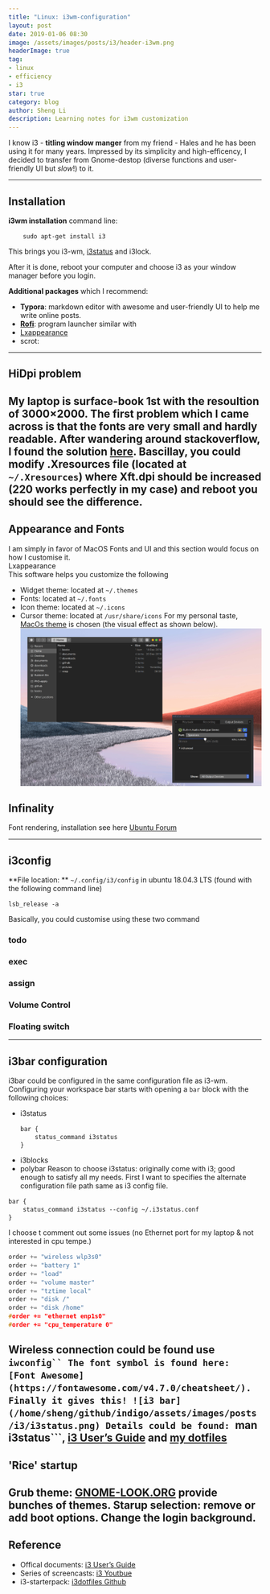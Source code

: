 ```yaml
---
title: "Linux: i3wm-configuration"
layout: post
date: 2019-01-06 08:30
image: /assets/images/posts/i3/header-i3wm.png
headerImage: true
tag:
- linux
- efficiency
- i3
star: true
category: blog
author: Sheng Li
description: Learning notes for i3wm customization
---
```


I know i3 - **titling window manger** from my friend - Hales and he has been using it for many years.  Impressed by its simplicity and high-efficency, I decided to transfer from Gnome-destop (diverse functions and user-friendly UI but *slow*!) to  it.

---
## Installation
**i3wm installation** command line:<br>
```console
	sudo apt-get install i3
```

This brings you i3-wm, [i3status](#i3status) and i3lock.

After it is done, reboot your computer and choose i3 as your window manager before you login.

**Additional packages** which I recommend:

- **Typora**: markdown editor with awesome and user-friendly  UI to help me write online posts.
- [**Rofi**](#Rofi): program launcher similar with
- [Lxappearance](#Lxappearance)
-  scrot: 

---
## HiDpi problem
My laptop is surface-book 1st with the resoultion of 3000$\times$2000. The first problem which I came across is that the fonts are very small and hardly readable. After wandering around stackoverflow, I found the solution [here](https://unix.stackexchange.com/questions/267885/how-do-i-scale-i3-window-manager-for-my-hidpi-display). Bascillay, you could modify .Xresources file (located at `~/.Xresources`) where Xft.dpi should be increased (220 works perfectly in my case) and reboot you should see the difference. 
---
## Appearance and Fonts

I am simply in favor of MacOS Fonts and UI and this section would focus on how I customise it. <br><a name = "Lxappearance"></a>Lxappearance <br>This software helps you customize the following

* Widget theme: located at `~/.themes`
* Fonts: located at `~/.fonts` 
* Icon theme: located at `~/.icons`
* Cursor theme: located at `/usr/share/icons`
For my personal taste, [MacOs theme](https://www.gnome-look.org/p/1275087/) is chosen (the visual effect as shown below).
![MacOS style](../assets/images/posts/i3/lxappearance.png)

## Infinality

Font rendering, installation see here [Ubuntu Forum](https://ubuntuforums.org/showthread.php?t=2385152)

---

## <a name = "i3status"></a>i3config

**File location: ** ```~/.config/i3/config``` in ubuntu 18.04.3 LTS (found with the following command line) <br>
```console
lsb_release -a
```
Basically, you could customise using these two command 
### todo
### exec 
### assign
### Volume Control
### Floating switch
---
## i3bar configuration 
i3bar could be configured in the same configuration file as i3-wm. Configuring your workspace bar starts with opening a `bar` block with the following choices:  
* i3status
  ```console
  bar {
      status_command i3status
  }
  ```
* i3blocks
* polybar
Reason to choose i3status: originally come with i3; good enough to satisfy all my needs.
First I want to specifies the alternate configuration file path same as i3 config file.
```console
bar {
    status_command i3status --config ~/.i3status.conf
}
```
I choose t comment out some issues (no Ethernet port for my laptop & not interested in cpu tempe.)
```c
order += "wireless wlp3s0"
order += "battery 1"
order += "load"
order += "volume master"
order += "tztime local"
order += "disk /"
order += "disk /home"
#order += "ethernet enp1s0"
#order += "cpu_temperature 0"
```
Wireless connection could be found use ```iwconfig``
The font symbol is found here: [Font Awesome](https://fontawesome.com/v4.7.0/cheatsheet/). Finally it gives this!
![i3 bar](/home/sheng/github/indigo/assets/images/posts/i3/i3status.png)
Details could be found: ```man i3status```, [i3 User’s Guide](https://i3wm.org/docs/userguide.html) and [my dotfiles](https://github.com/EeToSe/i3dotfiles)
---
## 'Rice' startup
**Grub theme**:  [GNOME-LOOK.ORG](https://www.gnome-look.org/browse/cat/109/order/latest/) provide bunches of themes.
**Starup selection**: remove or add boot options.
**Change the login background**. 
---
## Reference
* Offical documents: [i3 User’s Guide](https://i3wm.org/docs/userguide.html)
* Series of screencasts: [i3 Youtbue](https://www.youtube.com/playlist?list=PL5ze0DjYv5DbCv9vNEzFmP6sU7ZmkGzcf)
* i3-starterpack: [i3dotfiles Github](https://github.com/addy-dclxvi/i3-starterpack) 